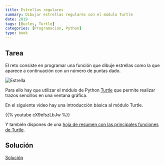 ```yaml
---
title: Estrellas regulares
summary: Dibujar estrellas regulares con el módulo Turtle
date: 2019
tags: [Bucles, Turtle]
categories: [Programación, Python]
type: book
---
```


## Tarea

El reto consiste en programar una función que dibuje estrellas como la que aparece a continuación con un número de puntas dado.

![Estrella](../img/estrella.png)

Para ello hay que utilizar el módulo de Python [Turtle](https://docs.python.org/3/library/turtle.html) que permite realizar trazos sencillos en una ventana gráfica.

En el siguiente video hay una introducción básica al módulo Turtle.

{{% youtube cX9efszLbJw %}}

Y también dispones de una [hoja de resumen con las principales funciones de Turtle](doc/PythonTurtle-cheatsheet.pdf).

## Solución

<a href="https://colab.research.google.com/github/asalber/aprendeconalf/blob/master/content/es/docencia/python/retos/soluciones/dibujo-estrellas-turtle.ipynb" class="btn btn-info" target="_blank">Solución</a>
